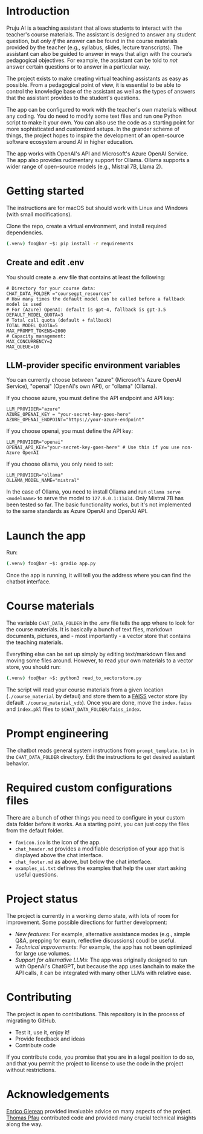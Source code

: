 # Introduction

Pruju AI is a teaching assistant that allows students to interact with the teacher's course materials. The assistant is designed to answer any student question, but _only if_ the answer can be found in the course materials provided by the teacher (e.g., syllabus, slides, lecture transcripts). The assistant can also be guided to answer in ways that align with the course’s pedagogical objectives. For example, the assistant can be told to _not_ answer certain questions or to answer in a particular way.

The project exists to make creating virtual teaching assistants as easy as possible. From a pedagogical point of view, it is essential to be able to control the knowledge base of the assistant as well as the types of answers that the assistant provides to the student's questions.

The app can be configured to work with the teacher's own materials without any coding. You do need to modify some text files and run one Python script to make it your own. You can also use the code as a starting point for more sophisticated and customized setups. In the grander scheme of things, the project hopes to inspire the development of an open-source software ecosystem around AI in higher education.

The app works with OpenAI's API and Microsoft's Azure OpenAI Service. The app also provides rudimentary support for Ollama. Ollama supports a wider range of open-source models (e.g., Mistral 7B, Llama 2).

# Getting started

The instructions are for macOS but should work with Linux and Windows (with small modifications).

Clone the repo, create a virtual environment, and install required dependencies.

```bash
(.venv) foo@bar ~$: pip install -r requirements
```

## Create and edit .env

You should create a .env file that contains at least the following:

```
# Directory for your course data:
CHAT_DATA_FOLDER ="coursegpt_resources" 
# How many times the default model can be called before a fallback model is used
# For (Azure) OpenAI: default is gpt-4, fallback is gpt-3.5
DEFAULT_MODEL_QUOTA=3
# Total call quota (default + fallback)
TOTAL_MODEL_QUOTA=5
MAX_PROMPT_TOKENS=2000
# Capacity management:
MAX_CONCURRENCY=2
MAX_QUEUE=10
```

## LLM-provider specific environment variables

You can currently choose between "azure" (Microsoft's Azure OpenAI Service), "openai" (OpenAI's own API), or "ollama" (Ollama).

If you choose azure, you must define the API endpoint and API key:

```
LLM_PROVIDER="azure"
AZURE_OPENAI_KEY = "your-secret-key-goes-here" 
AZURE_OPENAI_ENDPOINT="https://your-azure-endpoint"
```

If you choose openai, you must define the API key:

```
LLM_PROVIDER="openai"
OPENAI_API_KEY="your-secret-key-goes-here" # Use this if you use non-Azure OpenAI 
```

If you choose ollama, you only need to set:

```
LLM_PROVIDER="ollama"
OLLAMA_MODEL_NAME="mistral"
```

In the case of Ollama, you need to  install Ollama and run `ollama serve <modelname>` to serve the model to `127.0.0.1:11434`. Only Mistral 7B has been tested so far. The basic functionality works, but it's not implemented to the same standards as Azure OpenAI and OpenAI API.

# Launch the app

Run:

```bash
(.venv) foo@bar ~$: gradio app.py
```

Once the app is running, it will tell you the address where you can find the chatbot interface.

# Course materials

The variable `CHAT_DATA_FOLDER` in the .env file tells the app where to look for the course materials. It is basically a bunch of text files, markdown documents, pictures, and - most importantly - a vector store that contains the teaching materials.

Everything else can be set up simply by editing text/markdown files and moving some files around. However, to read your own materials to a vector store, you should run:

```bash
(.venv) foo@bar ~$: python3 read_to_vectorstore.py
```

The script will read your course materials from a given location (`./course_material` by defaul) and store them to a [FAISS](https://python.langchain.com/docs/integrations/vectorstores/faiss) vector store (by default `./course_material_vdb`). Once you are done, move the `index.faiss` and `index.pkl` files to `$CHAT_DATA_FOLDER/faiss_index`.

# Prompt engineering

The chatbot reads general system instructions from `prompt_template.txt` in the `CHAT_DATA_FOLDER` directory. Edit the instructions to get desired assistant behavior.

# Required custom configurations files

There are a bunch of other things you need to configure in your custom data folder before it works. As a starting point, you can just copy the files from the default folder.

- `favicon.ico` is the icon of the app.
- `chat_header.md` provides a modifiable description of your app that is displayed above the chat interface.
- `chat_footer.md` as above, but below the chat interface.
- `examples_ui.txt` defines the examples that help the user start asking useful questions.

# Project status

The project is currently in a working demo state, with lots of room for improvement. Some possible directions for further development: 

- _New features_: For example, alternative assistance modes (e.g., simple Q&A, prepping for exam, reflective discussions) coudl be useful.
- _Technical improvements_: For example, the app has not been optimized for large use volumes.
- _Support for alternative LLMs_: The app was originally designed to run with OpenAI's ChatGPT, but because the app uses lanchain to make the API calls, it can be integrated with many other LLMs with relative ease.

# Contributing

The project is open to contributions. This repository is in the process of migrating to GitHub.

- Test it, use it, enjoy it!
- Provide feedback and ideas
- Contribute code

If you contribute code, you promise that you are in a legal position to do so, and that you permit the project to license to use the code in the project without restrictions.

# Acknowledgements

[Enrico Glerean](https://github.com/eglerean) provided invaluable advice on many aspects of the project. [Thomas Pfau](https://github.com/tpfau) contributed code and provided many crucial technical insights along the way.